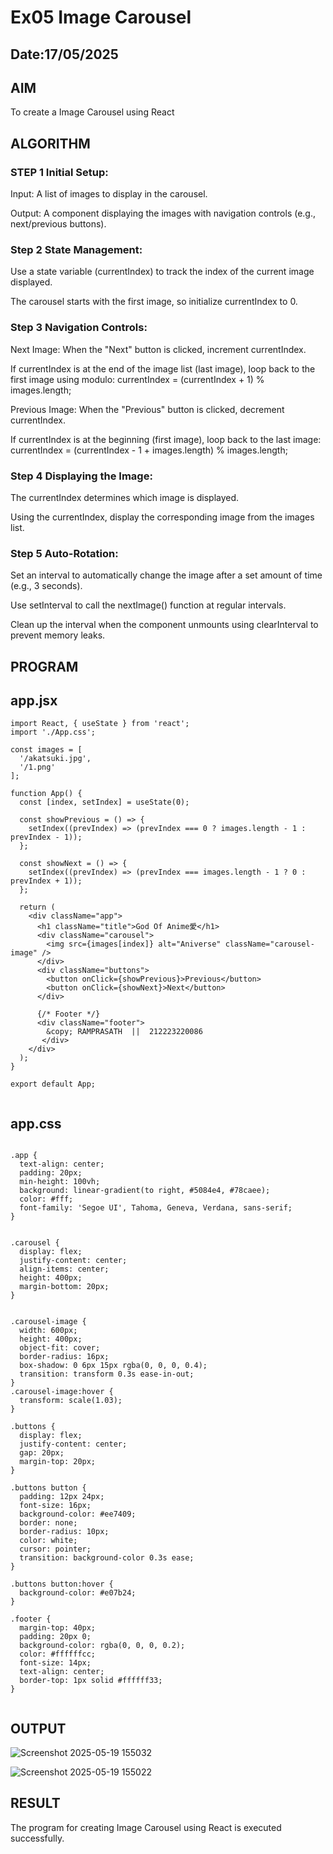 # Ex05 Image Carousel
## Date:17/05/2025

## AIM
To create a Image Carousel using React 

## ALGORITHM
### STEP 1 Initial Setup:
Input: A list of images to display in the carousel.

Output: A component displaying the images with navigation controls (e.g., next/previous buttons).

### Step 2 State Management:
Use a state variable (currentIndex) to track the index of the current image displayed.

The carousel starts with the first image, so initialize currentIndex to 0.

### Step 3 Navigation Controls:
Next Image: When the "Next" button is clicked, increment currentIndex.

If currentIndex is at the end of the image list (last image), loop back to the first image using modulo:
currentIndex = (currentIndex + 1) % images.length;

Previous Image: When the "Previous" button is clicked, decrement currentIndex.

If currentIndex is at the beginning (first image), loop back to the last image:
currentIndex = (currentIndex - 1 + images.length) % images.length;

### Step 4 Displaying the Image:
The currentIndex determines which image is displayed.

Using the currentIndex, display the corresponding image from the images list.

### Step 5 Auto-Rotation:
Set an interval to automatically change the image after a set amount of time (e.g., 3 seconds).

Use setInterval to call the nextImage() function at regular intervals.

Clean up the interval when the component unmounts using clearInterval to prevent memory leaks.

## PROGRAM

## app.jsx

```
import React, { useState } from 'react';
import './App.css';

const images = [
  '/akatsuki.jpg',
  '/1.png'
];

function App() {
  const [index, setIndex] = useState(0);

  const showPrevious = () => {
    setIndex((prevIndex) => (prevIndex === 0 ? images.length - 1 : prevIndex - 1));
  };

  const showNext = () => {
    setIndex((prevIndex) => (prevIndex === images.length - 1 ? 0 : prevIndex + 1));
  };

  return (
    <div className="app">
      <h1 className="title">God Of Anime愛</h1>
      <div className="carousel">
        <img src={images[index]} alt="Aniverse" className="carousel-image" />
      </div>
      <div className="buttons">
        <button onClick={showPrevious}>Previous</button>
        <button onClick={showNext}>Next</button>
      </div>

      {/* Footer */}
      <div className="footer">
        &copy; RAMPRASATH  ||  212223220086
       </div>
    </div>
  );
}

export default App;


```

## app.css

```
       
.app {
  text-align: center;
  padding: 20px;
  min-height: 100vh;
  background: linear-gradient(to right, #5084e4, #78caee); 
  color: #fff;
  font-family: 'Segoe UI', Tahoma, Geneva, Verdana, sans-serif;
}


.carousel {
  display: flex;
  justify-content: center;
  align-items: center;
  height: 400px;
  margin-bottom: 20px;
}


.carousel-image {
  width: 600px;
  height: 400px;
  object-fit: cover;
  border-radius: 16px;
  box-shadow: 0 6px 15px rgba(0, 0, 0, 0.4);
  transition: transform 0.3s ease-in-out;
}
.carousel-image:hover {
  transform: scale(1.03);
}

.buttons {
  display: flex;
  justify-content: center;
  gap: 20px;
  margin-top: 20px;
}

.buttons button {
  padding: 12px 24px;
  font-size: 16px;
  background-color: #ee7409;
  border: none;
  border-radius: 10px;
  color: white;
  cursor: pointer;
  transition: background-color 0.3s ease;
}

.buttons button:hover {
  background-color: #e07b24;
}

.footer {
  margin-top: 40px;
  padding: 20px 0;
  background-color: rgba(0, 0, 0, 0.2);
  color: #ffffffcc;
  font-size: 14px;
  text-align: center;
  border-top: 1px solid #ffffff33;
}


```


## OUTPUT

![Screenshot 2025-05-19 155032](https://github.com/user-attachments/assets/53c0ed6c-41bf-4796-a1ac-279d299137ac)

![Screenshot 2025-05-19 155022](https://github.com/user-attachments/assets/069bf4ae-4e4f-4904-82ea-21487b0ce753)



## RESULT
The program for creating Image Carousel using React is executed successfully.

